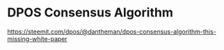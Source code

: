 # DPOS Consensus Algorithm
https://steemit.com/dpos/@dantheman/dpos-consensus-algorithm-this-missing-white-paper <br>
